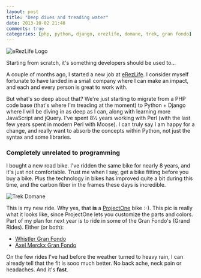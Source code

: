 ```yaml
---
layout: post
title: "Deep dives and treading water"
date: 2013-10-02 21:46
comments: true
categories: [php, python, django, erezlife, domane, trek, gran fondo]
---
```

<p><img align="top" alt="eRezLife Logo" src=http://www.erezlife.com/images/topbar.gif></p>

<p>Starting from scratch, it's something developers should be used to...</p>

<p>A couple of months ago, I started a new job at <a href="http://www.erezlife.com" target="_blank">eRezLife</a>. I consider myself fortunate to have landed in a small company where I can make an impact, and each and every person is great to work with.</p>

<p>But what's so deep about that? We're just starting to migrate from a PHP code base (that's where I'm treading at the moment) to Python + Django where I will be diving in as deep as I can, along with learning more JavaScript and jQuery. I've spent 8½ years working with Perl (with the last few years spent in modern Perl with Moose). I can truly say I am happy for a change, and really want to absorb the concepts within Python, not just the syntax and some libraries.</p>

<h3>Completely unrelated to programming</h3>
<p>I bought a new road bike. I've ridden the same bike for nearly 8 years, and it's just not comfortable. Trust me when I say, get a bike fitting before you buy a bike. Plus the technology in bikes has improved quite a bit during this time, and the carbon fiber in the frames these days is incredible.</p>

<p><img alighn="left" alt="Trek Domane" src=https://dl.dropboxusercontent.com/u/7133191/Trek_Domane.png></p>

<p>This is my new ride. Why yes, that <b>is</b> a <a href="http://www.trekbikes.com/ca/en/projectone#model/domane6series" target="_blank">ProjectOne</a> bike :-). This pic is really what it looks like, since ProjectOne lets you customize the parts and colors. Part of my plan for next year is to ride in some of the Gran Fondo's (Grand Rides). Either (or both):</p>

<ul>
    <li><a href="http://www.rbcgranfondowhistler.com/" target="_blank">Whistler Gran Fondo</a></li>
    <li><a href="http://www.granfondoaxelmerckx.com/" target="_blank">Axel Merckx Gran Fondo</a></li>
</ul>

<p>On the few rides I've had before the weather turned to heavy rain, I can already tell that the fit is sooo much better. No back ache, neck pain or headaches. And it's <b>fast</b>.</p>

